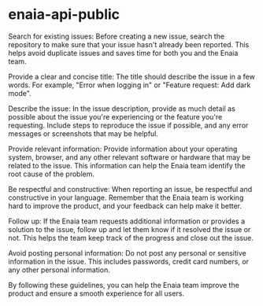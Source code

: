 # enaia-api-public


Search for existing issues: Before creating a new issue, search the repository to make sure that your issue hasn't already been reported. This helps avoid duplicate issues and saves time for both you and the Enaia team.

Provide a clear and concise title: The title should describe the issue in a few words. For example, "Error when logging in" or "Feature request: Add dark mode".

Describe the issue: In the issue description, provide as much detail as possible about the issue you're experiencing or the feature you're requesting. Include steps to reproduce the issue if possible, and any error messages or screenshots that may be helpful.

Provide relevant information: Provide information about your operating system, browser, and any other relevant software or hardware that may be related to the issue. This information can help the Enaia team identify the root cause of the problem.

Be respectful and constructive: When reporting an issue, be respectful and constructive in your language. Remember that the Enaia team is working hard to improve the product, and your feedback can help make it better.

Follow up: If the Enaia team requests additional information or provides a solution to the issue, follow up and let them know if it resolved the issue or not. This helps the team keep track of the progress and close out the issue.

Avoid posting personal information: Do not post any personal or sensitive information in the issue. This includes passwords, credit card numbers, or any other personal information.

By following these guidelines, you can help the Enaia team improve the product and ensure a smooth experience for all users.

